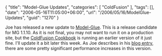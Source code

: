 {
	"title": "Model-Glue Updates",
	"categories": [
		"ColdFusion"
	],
	"tags": [],
	"date": "2006-05-16T11:05:00+06:00",
	"url": "/2006/05/16/ModelGlue-Updates",
	"guid": "1270"
}

Joe has released a new update to <a href="http://www.model-glue.com">Model-Glue</a>. This is a release candidate for MG 1.1.10. As it is not final, you may not want to run it on a production site, but the <a href="http://www.coldfusioncookbook.com">ColdFusion Cookbook</a> is running an earlier version of it just fine. I'll update it a bit later this week. As Joe describes in his <a href="http://www.model-glue.com/index.cfm?mode=entry&entry=3A45A30C-E081-2BAC-69C0762A5EB63B63">blog entry</a>, there are some pretty significant performance increases in this version.